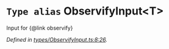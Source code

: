 # `Type alias` ObservifyInput\<T>

Input for {@link observify}

*Defined in [types/ObservifyInput.ts:8:26](https://github.com/Alorel/rxutils/blob/0ae56ba/projects/rxutils/types/ObservifyInput.ts#L8).*